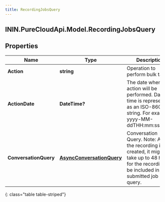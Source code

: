 ```yaml
---
title: RecordingJobsQuery
---
```

## ININ.PureCloudApi.Model.RecordingJobsQuery

## Properties

|Name | Type | Description | Notes|
|------------ | ------------- | ------------- | -------------|
| **Action** | **string** | Operation to perform bulk task | |
| **ActionDate** | **DateTime?** | The date when the action will be performed. Date time is represented as an ISO-8601 string. For example: yyyy-MM-ddTHH:mm:ss.SSSZ | |
| **ConversationQuery** | [**AsyncConversationQuery**](AsyncConversationQuery.html) | Conversation Query. Note: After the recording is created, it might take up to 48 hours for the recording to be included in the submitted job query. | |
{: class="table table-striped"}


